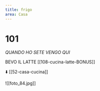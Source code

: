 ```yaml
---
title: frigo
area: Casa
---
```

# 101
_QUANDO HO SETE VENGO QUI_

BEVO IL LATTE [[108-cucina-latte-BONUS]]

⬇️ [[52-casa-cucina]]

![[foto_84.jpg]]